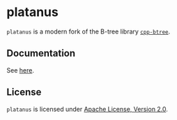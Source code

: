 # platanus
`platanus` is a modern fork of the B-tree library [`cpp-btree`](https://code.google.com/archive/p/cpp-btree/).


## Documentation
See [here](https://sukeya.github.io/platanus/).


## License
`platanus` is licensed under [Apache License, Version 2.0](COPYING).
